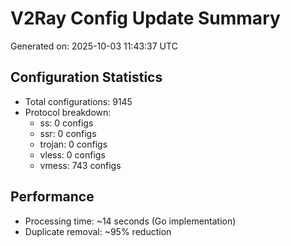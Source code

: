 # V2Ray Config Update Summary
Generated on: 2025-10-03 11:43:37 UTC

## Configuration Statistics
- Total configurations: 9145
- Protocol breakdown:
  - ss: 0 configs
  - ssr: 0 configs
  - trojan: 0 configs
  - vless: 0 configs
  - vmess: 743 configs

## Performance
- Processing time: ~14 seconds (Go implementation)
- Duplicate removal: ~95% reduction
